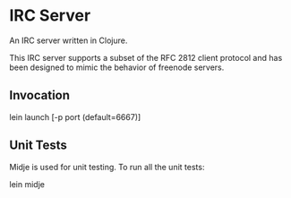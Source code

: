 IRC Server
==========

An IRC server written in Clojure.

This IRC server supports a subset of the RFC 2812 client protocol and has
been designed to mimic the behavior of freenode servers.

Invocation
----------

lein launch [-p port (default=6667)]

Unit Tests
----------

Midje is used for unit testing.  To run all the unit tests:

lein midje
